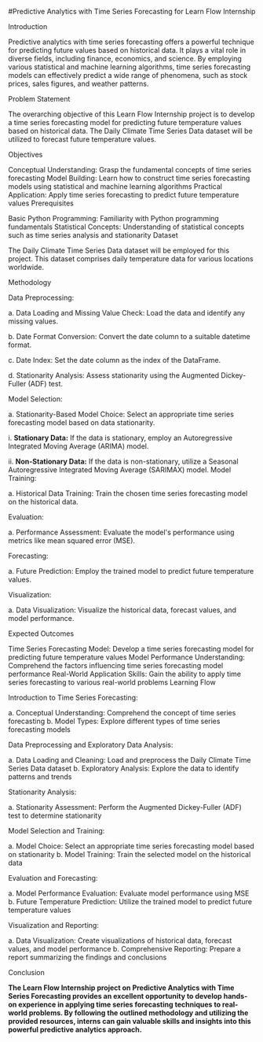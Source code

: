 #Predictive Analytics with Time Series Forecasting for Learn Flow Internship

Introduction

Predictive analytics with time series forecasting offers a powerful technique for predicting future values based on historical data. It plays a vital role in diverse fields, including finance, economics, and science. By employing various statistical and machine learning algorithms, time series forecasting models can effectively predict a wide range of phenomena, such as stock prices, sales figures, and weather patterns.

Problem Statement

The overarching objective of this Learn Flow Internship project is to develop a time series forecasting model for predicting future temperature values based on historical data. The Daily Climate Time Series Data dataset will be utilized to forecast future temperature values.

Objectives

Conceptual Understanding: Grasp the fundamental concepts of time series forecasting
Model Building: Learn how to construct time series forecasting models using statistical and machine learning algorithms
Practical Application: Apply time series forecasting to predict future temperature values
Prerequisites

Basic Python Programming: Familiarity with Python programming fundamentals
Statistical Concepts: Understanding of statistical concepts such as time series analysis and stationarity
Dataset

The Daily Climate Time Series Data dataset will be employed for this project. This dataset comprises daily temperature data for various locations worldwide.

Methodology

Data Preprocessing:

a. Data Loading and Missing Value Check: Load the data and identify any missing values.

b. Date Format Conversion: Convert the date column to a suitable datetime format.

c. Date Index: Set the date column as the index of the DataFrame.

d. Stationarity Analysis: Assess stationarity using the Augmented Dickey-Fuller (ADF) test.

Model Selection:

a. Stationarity-Based Model Choice: Select an appropriate time series forecasting model based on data stationarity.

i. **Stationary Data:** If the data is stationary, employ an Autoregressive Integrated Moving Average (ARIMA) model.

ii. **Non-Stationary Data:** If the data is non-stationary, utilize a Seasonal Autoregressive Integrated Moving Average (SARIMAX) model.
Model Training:

a. Historical Data Training: Train the chosen time series forecasting model on the historical data.

Evaluation:

a. Performance Assessment: Evaluate the model's performance using metrics like mean squared error (MSE).

Forecasting:

a. Future Prediction: Employ the trained model to predict future temperature values.

Visualization:

a. Data Visualization: Visualize the historical data, forecast values, and model performance.

Expected Outcomes

Time Series Forecasting Model: Develop a time series forecasting model for predicting future temperature values
Model Performance Understanding: Comprehend the factors influencing time series forecasting model performance
Real-World Application Skills: Gain the ability to apply time series forecasting to various real-world problems
Learning Flow

Introduction to Time Series Forecasting:

a. Conceptual Understanding: Comprehend the concept of time series forecasting
b. Model Types: Explore different types of time series forecasting models

Data Preprocessing and Exploratory Data Analysis:

a. Data Loading and Cleaning: Load and preprocess the Daily Climate Time Series Data dataset
b. Exploratory Analysis: Explore the data to identify patterns and trends

Stationarity Analysis:

a. Stationarity Assessment: Perform the Augmented Dickey-Fuller (ADF) test to determine stationarity

Model Selection and Training:

a. Model Choice: Select an appropriate time series forecasting model based on stationarity
b. Model Training: Train the selected model on the historical data

Evaluation and Forecasting:

a. Model Performance Evaluation: Evaluate model performance using MSE
b. Future Temperature Prediction: Utilize the trained model to predict future temperature values

Visualization and Reporting:

a. Data Visualization: Create visualizations of historical data, forecast values, and model performance
b. Comprehensive Reporting: Prepare a report summarizing the findings and conclusions

Conclusion

**The Learn Flow Internship project on Predictive Analytics with Time Series Forecasting provides an excellent opportunity to develop hands-on experience in applying time series forecasting techniques to real-world problems. By following the outlined methodology and utilizing the provided resources, interns can gain valuable skills and insights into this powerful predictive analytics approach.**
